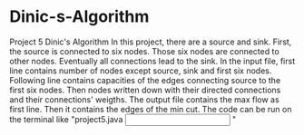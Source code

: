 # Dinic-s-Algorithm
Project 5 Dinic's Algorithm
In this project, there are a source and sink. First, the source is connected to six nodes. Those six nodes are connected to other nodes. Eventually all connections lead to the sink. In the input file, first line contains number of nodes except source, sink and first six nodes. Following line contains capacities of the edges connecting source to the first six nodes. Then nodes written down with their directed connections and their connections' weigths. The output file contains the max flow as first line. Then it contains the edges of the min cut.
The code can be run on the terminal like "project5.java <input file> <output file>"
